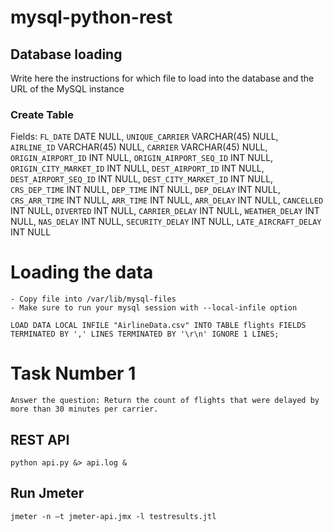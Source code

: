 # mysql-python-rest

## Database loading

Write here the instructions for which file to load into the database and the URL of the MySQL instance

### Create Table

Fields:
  `FL_DATE` DATE NULL,
  `UNIQUE_CARRIER` VARCHAR(45) NULL,
  `AIRLINE_ID` VARCHAR(45) NULL,
  `CARRIER` VARCHAR(45) NULL,
  `ORIGIN_AIRPORT_ID` INT NULL,
  `ORIGIN_AIRPORT_SEQ_ID` INT NULL,
  `ORIGIN_CITY_MARKET_ID` INT NULL,
  `DEST_AIRPORT_ID` INT NULL,
  `DEST_AIRPORT_SEQ_ID` INT NULL,
  `DEST_CITY_MARKET_ID` INT NULL,
  `CRS_DEP_TIME` INT NULL,
  `DEP_TIME` INT NULL,
  `DEP_DELAY` INT NULL,
  `CRS_ARR_TIME` INT NULL,
  `ARR_TIME` INT NULL,
  `ARR_DELAY` INT NULL,
  `CANCELLED` INT NULL,
  `DIVERTED` INT NULL,
  `CARRIER_DELAY` INT NULL,
  `WEATHER_DELAY` INT NULL,
  `NAS_DELAY` INT NULL,
  `SECURITY_DELAY` INT NULL,
  `LATE_AIRCRAFT_DELAY` INT NULL

# Loading the data

    - Copy file into /var/lib/mysql-files
    - Make sure to run your mysql session with --local-infile option

    LOAD DATA LOCAL INFILE "AirlineData.csv" INTO TABLE flights FIELDS TERMINATED BY ',' LINES TERMINATED BY '\r\n' IGNORE 1 LINES;


# Task Number 1

    Answer the question: Return the count of flights that were delayed by more than 30 minutes per carrier.
    

## REST API

    python api.py &> api.log &

## Run Jmeter 

    jmeter -n –t jmeter-api.jmx -l testresults.jtl

